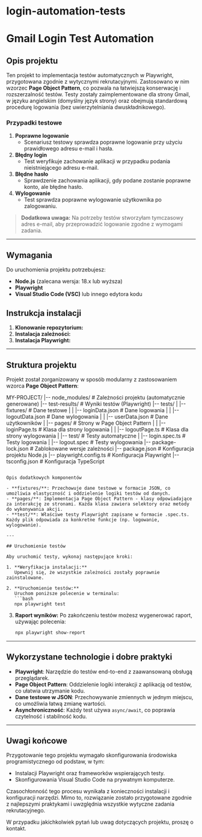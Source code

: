# login-automation-tests
# Gmail Login Test Automation

## Opis projektu
Ten projekt to implementacja testów automatycznych w Playwright, przygotowana zgodnie z wytycznymi rekrutacyjnymi. Zastosowano w nim wzorzec **Page Object Pattern**, co pozwala na łatwiejszą konserwację i rozszerzalność testów. Testy zostały zaimplementowane dla strony Gmail, w języku angielskim (domyślny język strony) oraz obejmują standardową procedurę logowania (bez uwierzytelniania dwuskładnikowego). 

### Przypadki testowe
1. **Poprawne logowanie**
   - Scenariusz testowy sprawdza poprawne logowanie przy użyciu prawidłowego adresu e-mail i hasła.
2. **Błędny login**
   - Test weryfikuje zachowanie aplikacji w przypadku podania nieistniejącego adresu e-mail.
3. **Błędne hasło**
   - Sprawdzenie zachowania aplikacji, gdy podane zostanie poprawne konto, ale błędne hasło.
4. **Wylogowanie**
   - Test sprawdza poprawne wylogowanie użytkownika po zalogowaniu.

> **Dodatkowa uwaga:** Na potrzeby testów stworzyłam tymczasowy adres e-mail, aby przeprowadzić logowanie zgodne z wymogami zadania.

---

## Wymagania
Do uruchomienia projektu potrzebujesz:

- **Node.js** (zalecana wersja: 18.x lub wyższa)
- **Playwright**
- **Visual Studio Code (VSC)** lub innego edytora kodu

## Instrukcja instalacji

1. **Klonowanie repozytorium:**
2. **Instalacja zależności:**
3. **Instalacja Playwright:**

---

## Struktura projektu

Projekt został zorganizowany w sposób modularny z zastosowaniem wzorca **Page Object Pattern**:

MY-PROJECT/
|-- node_modules/               # Zależności projektu (automatycznie generowane)
|-- test-results/               # Wyniki testów (Playwright)
|-- tests/
|   |-- fixtures/               # Dane testowe
|   |   |-- loginData.json      # Dane logowania
|   |   |-- logoutData.json     # Dane wylogowania
|   |   |-- userData.json       # Dane użytkowników
|   |-- pages/                  # Strony w Page Object Pattern
|   |   |-- loginPage.ts        # Klasa dla strony logowania
|   |   |-- logoutPage.ts       # Klasa dla strony wylogowania
|   |-- test/                   # Testy automatyczne
|       |-- login.spec.ts       # Testy logowania
|       |-- logout.spec         # Testy wylogowania
|-- package-lock.json           # Zablokowane wersje zależności
|-- package.json                # Konfiguracja projektu Node.js
|-- playwright.config.ts        # Konfiguracja Playwright
|-- tsconfig.json               # Konfiguracja TypeScript
```

Opis dodatkowych komponentów

- **fixtures/**: Przechowuje dane testowe w formacie JSON, co umożliwia elastyczność i oddzielenie logiki testów od danych.
- **pages/**: Implementacja Page Object Pattern - klasy odpowiadające za interakcję ze stronami. Każda klasa zawiera selektory oraz metody do wykonywania akcji.
- **test/**: Właściwe testy Playwright zapisane w formacie .spec.ts. Każdy plik odpowiada za konkretne funkcje (np. logowanie, wylogowanie).

---

## Uruchomienie testów

Aby uruchomić testy, wykonaj następujące kroki:

1. **Weryfikacja instalacji:**
   Upewnij się, że wszystkie zależności zostały poprawnie zainstalowane.

2. **Uruchomienie testów:**
   Uruchom poniższe polecenie w terminalu:
   ```bash
   npx playwright test
   ```

3. **Raport wyników:**
   Po zakończeniu testów możesz wygenerować raport, używając polecenia:
   ```bash
   npx playwright show-report
   ```

---

## Wykorzystane technologie i dobre praktyki

- **Playwright**: Narzędzie do testów end-to-end z zaawansowaną obsługą przeglądarek.
- **Page Object Pattern**: Oddzielenie logiki interakcji z aplikacją od testów, co ułatwia utrzymanie kodu.
- **Dane testowe w JSON**: Przechowywanie zmiennych w jednym miejscu, co umożliwia łatwą zmianę wartości.
- **Asynchroniczność**: Każdy test używa `async/await`, co poprawia czytelność i stabilność kodu.

---

## Uwagi końcowe

Przygotowanie tego projektu wymagało skonfigurowania środowiska programistycznego od podstaw, w tym:
- Instalacji Playwright oraz frameworków wspierających testy.
- Skonfigurowania Visual Studio Code na prywatnym komputerze.

Czasochłonność tego procesu wynikała z konieczności instalacji i konfiguracji narzędzi. Mimo to, rozwiązanie zostało przygotowane zgodnie z najlepszymi praktykami i uwzględnia wszystkie wytyczne zadania rekrutacyjnego.

W przypadku jakichkolwiek pytań lub uwag dotyczących projektu, proszę o kontakt.
